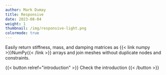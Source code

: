 ```yaml
---
author: Mark Dumay
title: Responsive
date: 2023-08-04
weight: 1
thumbnail: /img/responsive-light.png
colormode: true
---
```


Easily return stiffness, mass, and damping matrices as {{< link numpy >}}NumPy{{< /link >}} arrays and join meshes without duplicate nodes and constraints.

{{< button relref="introduction" >}}
    Check the introduction
{{< /button >}}
